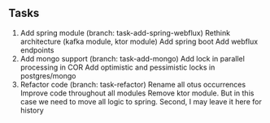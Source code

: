 ## Tasks

1. Add spring module (branch: task-add-spring-webflux)
Rethink architecture (kafka module, ktor module)
Add spring boot
Add webflux endpoints
2. Add mongo support (branch: task-add-mongo)
Add lock in parallel processing in COR
Add optimistic and pessimistic locks in postgres/mongo
3. Refactor code (branch: task-refactor)
Rename all otus occurrences
Improve code throughout all modules
Remove ktor module. But in this case we need to move all logic to spring. Second, I may leave it here for history